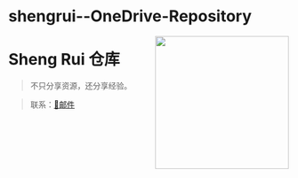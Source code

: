 # shengrui--OneDrive-Repository
<img align="right" width="240" src="https://vkceyugu.cdn.bspapp.com/VKCEYUGU-402dcf98-56ae-4309-bd6b-db6460f7dc30/7623a154-73fb-469b-a123-ed4c57b03f76.png">


# Sheng Rui 仓库

> 不只分享资源，还分享经验。



> 联系：[📧邮件](https://mail.qq.com/cgi-bin/qm_share?t=qm_mailme&email=admin@8023yue.cn)

